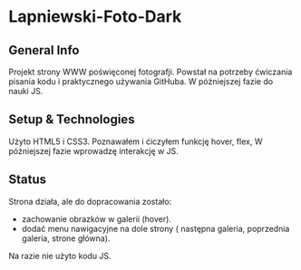 # Lapniewski-Foto-Dark

## General Info

Projekt strony WWW poświęconej fotografji.
Powstał na potrzeby ćwiczania pisania kodu i praktycznego używania GitHuba.
W póżniejszej fazie do nauki JS.

## Setup & Technologies
Użyto HTML5 i CSS3.
Poznawałem i ćiczyłem funkcję hover, flex, 
W póżniejszej fazie wprowadzę interakcję w JS.


## Status
Strona działa, ale do dopracowania zostało:
- zachowanie obrazków w galerii (hover).
- dodać menu nawigacyjne na dole strony ( następna galeria, poprzednia galeria, strone główna).

Na razie nie użyto kodu JS.
